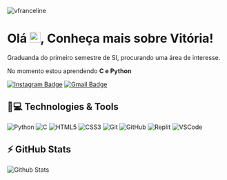 <p align="left"><img src="https://komarev.com/ghpvc/?username=vfranceline" alt="vfranceline" /></p>


<h1 align = "justify"> Olá <img src="https://media.giphy.com/media/hvRJCLFzcasrR4ia7z/giphy.gif" width="25px">, Conheça mais sobre Vitória! </h1>
<p align = "justify"> Graduanda do primeiro semestre de SI, procurando uma área de interesse.</p>


No momento estou aprendendo **C e Python**


[![Instagram Badge](https://img.shields.io/badge/-v_franceline-purple?style=flat-square&logo=instagram&logoColor=white&link=https://www.instagram.com/v_franceline/?hl=pt-br)](https://instagram.com/v_franceline)
[![Gmail Badge](https://img.shields.io/badge/-vitorianascimentomatos@gmail.com-c14438?style=flat-square&logo=Gmail&logoColor=white&link=mailto:vitorianascimentomatos@gmail.com)](mailto:vitorianascimentomatos@gmail.com)

## 🚀💻 Technologies & Tools


![Python](https://img.shields.io/badge/-Python-black?style=flat-square&logo=Python)
![C](https://img.shields.io/badge/C-00599C?style=flat-square&logo=c&logoColor=white)
![HTML5](https://img.shields.io/badge/-HTML5-E34F26?style=flat-square&logo=html5&logoColor=white)
![CSS3](https://img.shields.io/badge/-CSS3-1572B6?style=flat-square&logo=css3)
![Git](https://img.shields.io/badge/-Git-black?style=flat-square&logo=git)
![GitHub](https://img.shields.io/badge/-GitHub-181717?style=flat-square&logo=github)
![Replit](https://img.shields.io/badge/replit-667881?style=flat-square&logo=replit&logoColor=white)
![VSCode](https://img.shields.io/badge/VSCode-0078D4?style=flat-square&logo=visual%20studio%20code&logoColor=white)

## ⚡ GitHub Stats

![Github Stats](https://github-readme-stats.vercel.app/api?username=vfranceline&show_icons=true&theme=omni&include_all_commits=true&count_private=true)


     
